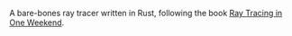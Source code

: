 A bare-bones ray tracer written in Rust, following the book [Ray Tracing in One Weekend](https://raytracing.github.io/books/RayTracingInOneWeekend.html).